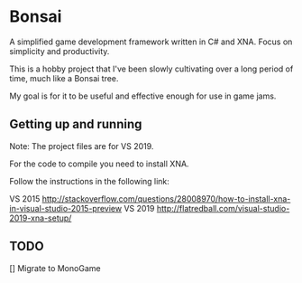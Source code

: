 # Bonsai

A simplified game development framework written in C# and XNA. Focus on simplicity and productivity. 

This is a hobby project that I've been slowly cultivating over a long period of time, much like a Bonsai tree. 

My goal is for it to be useful and effective enough for use in game jams.

## Getting up and running

Note: The project files are for VS 2019.

For the code to compile you need to install XNA.

Follow the instructions in the following link:

VS 2015
http://stackoverflow.com/questions/28008970/how-to-install-xna-in-visual-studio-2015-preview
VS 2019
http://flatredball.com/visual-studio-2019-xna-setup/

## TODO

[] Migrate to MonoGame
